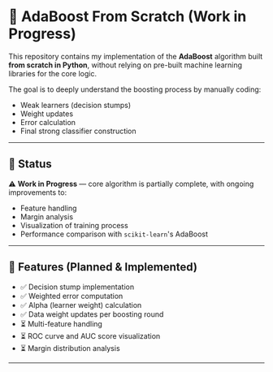 # 🚀 AdaBoost From Scratch (Work in Progress)

This repository contains my implementation of the **AdaBoost** algorithm built **from scratch in Python**, without relying on pre-built machine learning libraries for the core logic.  

The goal is to deeply understand the boosting process by manually coding:
- Weak learners (decision stumps)
- Weight updates
- Error calculation
- Final strong classifier construction

---

## 📌 Status
⚠️ **Work in Progress** — core algorithm is partially complete, with ongoing improvements to:
- Feature handling
- Margin analysis
- Visualization of training process
- Performance comparison with `scikit-learn`'s AdaBoost

---

## 🎯 Features (Planned & Implemented)
- ✅ Decision stump implementation
- ✅ Weighted error computation
- ✅ Alpha (learner weight) calculation
- ✅ Data weight updates per boosting round
- ⏳ Multi-feature handling
- ⏳ ROC curve and AUC score visualization
- ⏳ Margin distribution analysis

---

